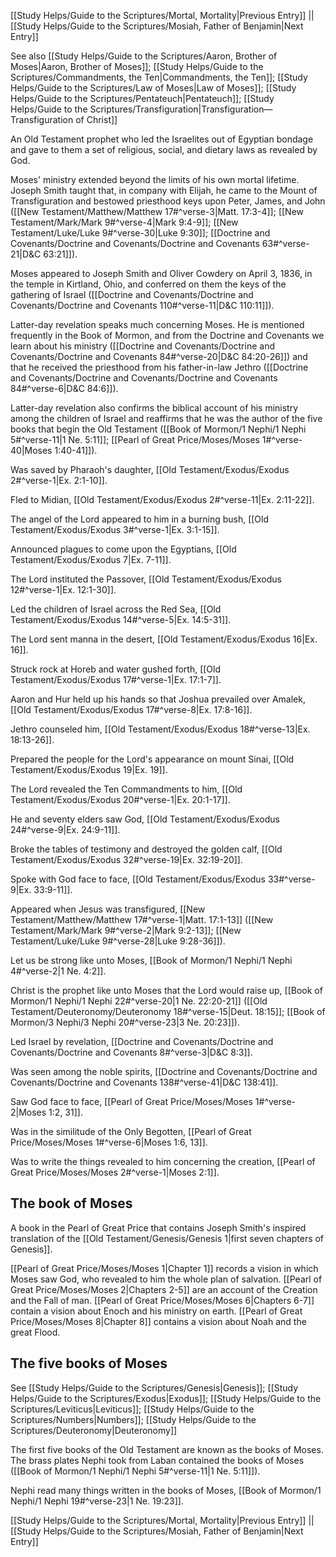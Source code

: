 [[Study Helps/Guide to the Scriptures/Mortal, Mortality|Previous Entry]]  ||  [[Study Helps/Guide to the Scriptures/Mosiah, Father of Benjamin|Next Entry]]

 See also [[Study Helps/Guide to the Scriptures/Aaron, Brother of Moses|Aaron, Brother of Moses]]; [[Study Helps/Guide to the Scriptures/Commandments, the Ten|Commandments, the Ten]]; [[Study Helps/Guide to the Scriptures/Law of Moses|Law of Moses]]; [[Study Helps/Guide to the Scriptures/Pentateuch|Pentateuch]]; [[Study Helps/Guide to the Scriptures/Transfiguration|Transfiguration—Transfiguration of Christ]]

 An Old Testament prophet who led the Israelites out of Egyptian bondage and gave to them a set of religious, social, and dietary laws as revealed by God.

 Moses' ministry extended beyond the limits of his own mortal lifetime. Joseph Smith taught that, in company with Elijah, he came to the Mount of Transfiguration and bestowed priesthood keys upon Peter, James, and John ([[New Testament/Matthew/Matthew 17#^verse-3|Matt. 17:3-4]]; [[New Testament/Mark/Mark 9#^verse-4|Mark 9:4-9]]; [[New Testament/Luke/Luke 9#^verse-30|Luke 9:30]]; [[Doctrine and Covenants/Doctrine and Covenants/Doctrine and Covenants 63#^verse-21|D&C 63:21]]).

 Moses appeared to Joseph Smith and Oliver Cowdery on April 3, 1836, in the temple in Kirtland, Ohio, and conferred on them the keys of the gathering of Israel ([[Doctrine and Covenants/Doctrine and Covenants/Doctrine and Covenants 110#^verse-11|D&C 110:11]]).

 Latter-day revelation speaks much concerning Moses. He is mentioned frequently in the Book of Mormon, and from the Doctrine and Covenants we learn about his ministry ([[Doctrine and Covenants/Doctrine and Covenants/Doctrine and Covenants 84#^verse-20|D&C 84:20-26]]) and that he received the priesthood from his father-in-law Jethro ([[Doctrine and Covenants/Doctrine and Covenants/Doctrine and Covenants 84#^verse-6|D&C 84:6]]).

 Latter-day revelation also confirms the biblical account of his ministry among the children of Israel and reaffirms that he was the author of the five books that begin the Old Testament ([[Book of Mormon/1 Nephi/1 Nephi 5#^verse-11|1 Ne. 5:11]]; [[Pearl of Great Price/Moses/Moses 1#^verse-40|Moses 1:40-41]]).

 Was saved by Pharaoh's daughter, [[Old Testament/Exodus/Exodus 2#^verse-1|Ex. 2:1-10]].

 Fled to Midian, [[Old Testament/Exodus/Exodus 2#^verse-11|Ex. 2:11-22]].

 The angel of the Lord appeared to him in a burning bush, [[Old Testament/Exodus/Exodus 3#^verse-1|Ex. 3:1-15]].

 Announced plagues to come upon the Egyptians, [[Old Testament/Exodus/Exodus 7|Ex. 7-11]].

 The Lord instituted the Passover, [[Old Testament/Exodus/Exodus 12#^verse-1|Ex. 12:1-30]].

 Led the children of Israel across the Red Sea, [[Old Testament/Exodus/Exodus 14#^verse-5|Ex. 14:5-31]].

 The Lord sent manna in the desert, [[Old Testament/Exodus/Exodus 16|Ex. 16]].

 Struck rock at Horeb and water gushed forth, [[Old Testament/Exodus/Exodus 17#^verse-1|Ex. 17:1-7]].

 Aaron and Hur held up his hands so that Joshua prevailed over Amalek, [[Old Testament/Exodus/Exodus 17#^verse-8|Ex. 17:8-16]].

 Jethro counseled him, [[Old Testament/Exodus/Exodus 18#^verse-13|Ex. 18:13-26]].

 Prepared the people for the Lord's appearance on mount Sinai, [[Old Testament/Exodus/Exodus 19|Ex. 19]].

 The Lord revealed the Ten Commandments to him, [[Old Testament/Exodus/Exodus 20#^verse-1|Ex. 20:1-17]].

 He and seventy elders saw God, [[Old Testament/Exodus/Exodus 24#^verse-9|Ex. 24:9-11]].

 Broke the tables of testimony and destroyed the golden calf, [[Old Testament/Exodus/Exodus 32#^verse-19|Ex. 32:19-20]].

 Spoke with God face to face, [[Old Testament/Exodus/Exodus 33#^verse-9|Ex. 33:9-11]].

 Appeared when Jesus was transfigured, [[New Testament/Matthew/Matthew 17#^verse-1|Matt. 17:1-13]] ([[New Testament/Mark/Mark 9#^verse-2|Mark 9:2-13]]; [[New Testament/Luke/Luke 9#^verse-28|Luke 9:28-36]]).

 Let us be strong like unto Moses, [[Book of Mormon/1 Nephi/1 Nephi 4#^verse-2|1 Ne. 4:2]].

 Christ is the prophet like unto Moses that the Lord would raise up, [[Book of Mormon/1 Nephi/1 Nephi 22#^verse-20|1 Ne. 22:20-21]] ([[Old Testament/Deuteronomy/Deuteronomy 18#^verse-15|Deut. 18:15]]; [[Book of Mormon/3 Nephi/3 Nephi 20#^verse-23|3 Ne. 20:23]]).

 Led Israel by revelation, [[Doctrine and Covenants/Doctrine and Covenants/Doctrine and Covenants 8#^verse-3|D&C 8:3]].

 Was seen among the noble spirits, [[Doctrine and Covenants/Doctrine and Covenants/Doctrine and Covenants 138#^verse-41|D&C 138:41]].

 Saw God face to face, [[Pearl of Great Price/Moses/Moses 1#^verse-2|Moses 1:2, 31]].

 Was in the similitude of the Only Begotten, [[Pearl of Great Price/Moses/Moses 1#^verse-6|Moses 1:6, 13]].

 Was to write the things revealed to him concerning the creation, [[Pearl of Great Price/Moses/Moses 2#^verse-1|Moses 2:1]].

## The book of Moses

 A book in the Pearl of Great Price that contains Joseph Smith's inspired translation of the [[Old Testament/Genesis/Genesis 1|first seven chapters of Genesis]].

 [[Pearl of Great Price/Moses/Moses 1|Chapter 1]] records a vision in which Moses saw God, who revealed to him the whole plan of salvation. [[Pearl of Great Price/Moses/Moses 2|Chapters 2-5]] are an account of the Creation and the Fall of man. [[Pearl of Great Price/Moses/Moses 6|Chapters 6-7]] contain a vision about Enoch and his ministry on earth. [[Pearl of Great Price/Moses/Moses 8|Chapter 8]] contains a vision about Noah and the great Flood.

## The five books of Moses

 See [[Study Helps/Guide to the Scriptures/Genesis|Genesis]]; [[Study Helps/Guide to the Scriptures/Exodus|Exodus]]; [[Study Helps/Guide to the Scriptures/Leviticus|Leviticus]]; [[Study Helps/Guide to the Scriptures/Numbers|Numbers]]; [[Study Helps/Guide to the Scriptures/Deuteronomy|Deuteronomy]]

 The first five books of the Old Testament are known as the books of Moses. The brass plates Nephi took from Laban contained the books of Moses ([[Book of Mormon/1 Nephi/1 Nephi 5#^verse-11|1 Ne. 5:11]]).

 Nephi read many things written in the books of Moses, [[Book of Mormon/1 Nephi/1 Nephi 19#^verse-23|1 Ne. 19:23]].

[[Study Helps/Guide to the Scriptures/Mortal, Mortality|Previous Entry]]  ||  [[Study Helps/Guide to the Scriptures/Mosiah, Father of Benjamin|Next Entry]]